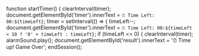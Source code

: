 function startTimer() {
      clearInterval(timer);
      document.getElementById('timer').innerText = `⏱ Time Left: 00:${timeLeft}`;
      timer = setInterval(() => {
        timeLeft--;
        document.getElementById('timer').innerText = `⏱ Time Left: 00:${timeLeft < 10 ? '0' + timeLeft : timeLeft}`;
        if (timeLeft <= 0) {
          clearInterval(timer);
          alarmSound.play();
          document.getElementById('result').innerText = '⏰ Time up! Game Over';
          endSession();
